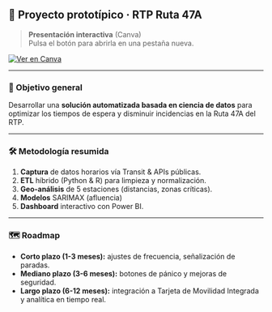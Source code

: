 ## 🚌 Proyecto prototípico · RTP Ruta 47A

> **Presentación interactiva** (Canva)  
> Pulsa el botón para abrirla en una pestaña nueva.

[![Ver en Canva](https://img.shields.io/badge/Canva-Presentaci%C3%B3n-9226FF?logo=canva&logoColor=white&style=for-the-badge)](https://www.canva.com/design/DAGoTFkACAs/tzHrMwXEZZEoWmVzvjlCKw/edit?utm_content=DAGoTFkACAs&utm_campaign=designshare&utm_medium=link2&utm_source=sharebutton)

---

### 🎯 Objetivo general
Desarrollar una **solución automatizada basada en ciencia de datos** para optimizar los tiempos de espera y disminuir incidencias en la Ruta 47A del RTP.

---


### 🛠️ Metodología resumida

1. **Captura** de datos horarios vía Transit & APIs públicas.  
2. **ETL** híbrido (Python & R) para limpieza y normalización.  
3. **Geo-análisis** de 5 estaciones (distancias, zonas críticas).  
4. **Modelos** SARIMAX (afluencia)  
6. **Dashboard** interactivo con Power BI.

---

### 🗺️ Roadmap

- **Corto plazo (1-3 meses):** ajustes de frecuencia, señalización de paradas.  
- **Mediano plazo (3-6 meses):** botones de pánico y mejoras de seguridad.  
- **Largo plazo (6-12 meses):** integración a Tarjeta de Movilidad Integrada y analítica en tiempo real.
